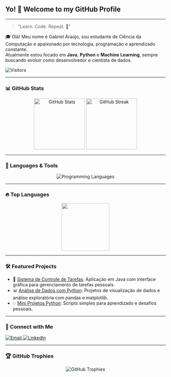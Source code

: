 ## Yo! 👋 Welcome to my GitHub Profile
---

> "Learn. Code. Repeat. 🚀"

🎓 Olá! Meu nome é Gabriel Araújo, sou estudante de Ciência da Computação e apaixonado por tecnologia, programação e aprendizado constante.  
Atualmente estou focado em **Java**, **Python** e **Machine Learning**, sempre buscando evoluir como desenvolvedor e cientista de dados.

![Visitors](https://komarev.com/ghpvc/?username=Gabriel-SL-Araujo&color=blue&style=flat)

---

### 📊 GitHub Stats
<div align="center">
  <img src="https://github-readme-stats.vercel.app/api?username=Gabriel-SL-Araujo&show_icons=true&count_private=true&theme=radical&hide_border=true" height="160" alt="GitHub Stats" />
  <img src="https://github-readme-streak-stats.herokuapp.com/?user=Gabriel-SL-Araujo&theme=radical&hide_border=true" height="160" alt="GitHub Streak" />
</div>

---

### 🚀 Languages & Tools
<div align="center">
  <img src="https://skillicons.dev/icons?i=python,c,java,sql&theme=dark" alt="Programming Languages" />
</div>

---

### 🔥 Top Languages
<div align="center">
  <img src="https://github-readme-stats.vercel.app/api/top-langs?username=Gabriel-SL-Araujo&layout=compact&langs_count=6&theme=radical&hide_border=true" height="150" />
</div>

---

### 🛠️ Featured Projects
- 🔧 [Sistema de Controle de Tarefas](https://github.com/Gabriel-SL-Araujo/task-manager): Aplicação em Java com interface gráfica para gerenciamento de tarefas pessoais.
- 📊 [Análise de Dados com Python](https://github.com/Gabriel-SL-Araujo/data-analysis-python): Projetos de visualização de dados e análise exploratória com pandas e matplotlib.
- 💡 [Mini Projetos Python](https://github.com/Gabriel-SL-Araujo/mini-python-projects): Scripts simples para aprendizado e desafios pessoais.

---

### 👯️ Connect with Me
<div align="left">
  <a href="mailto:gabrielsla2022@gmail.com">
    <img src="https://img.shields.io/badge/Email-539bf5?style=for-the-badge&logo=gmail&logoColor=white" alt="Email" />
  </a>
  <a href="https://www.linkedin.com/in/gabriel-ara%C3%BAjo-345131289/">
    <img src="https://img.shields.io/badge/LinkedIn-539bf5?style=for-the-badge&logo=linkedin&logoColor=white" alt="LinkedIn" />
  </a>
</div>

---

### 🏆 GitHub Trophies
<div align="center">
  <img src="https://github-profile-trophy.vercel.app/?username=Gabriel-SL-Araujo&theme=radical&no-frame=true&margin-w=15" alt="GitHub Trophies" />
</div>
